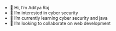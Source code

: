 - 👋 Hi, I’m Aditya Raj
- 👀 I’m interested in cyber security
- 🌱 I’m currently learning cyber security and java
- 💞️ I’m looking to collaborate on web development


<!---
A-DITYA7070/A-DITYA7070 is a ✨ special ✨ repository because its `README.md` (this file) appears on your GitHub profile.
You can click the Preview link to take a look at your changes.
--->
